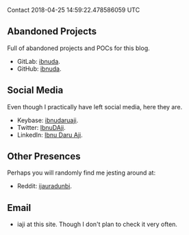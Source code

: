 Contact
2018-04-25 14:59:22.478586059 UTC

## Abandoned Projects
Full of abandoned projects and POCs for this blog.

- GitLab: [ibnuda](https://gitlab.com/ibnuda).
- GitHub: [ibnuda](https://github.com/ibnuda).

## Social Media
Even though I practically have left social media, here they are.

- Keybase: [ibnudaruaji](https://keybase.io/ibnudaruaji).
- Twitter: [IbnuDAji](https://twitter.com/ibnudaji).
- LinkedIn: [Ibnu Daru Aji](https://www.linkedin.com/in/ibnu-d-5337b6149/).

## Other Presences
Perhaps you will randomly find me jesting around at:

- Reddit: [ijauradunbi](https://www.reddit.com/user/ijauradunbi/).

## Email

- iaji at this site. Though I don't plan to check it very often.
